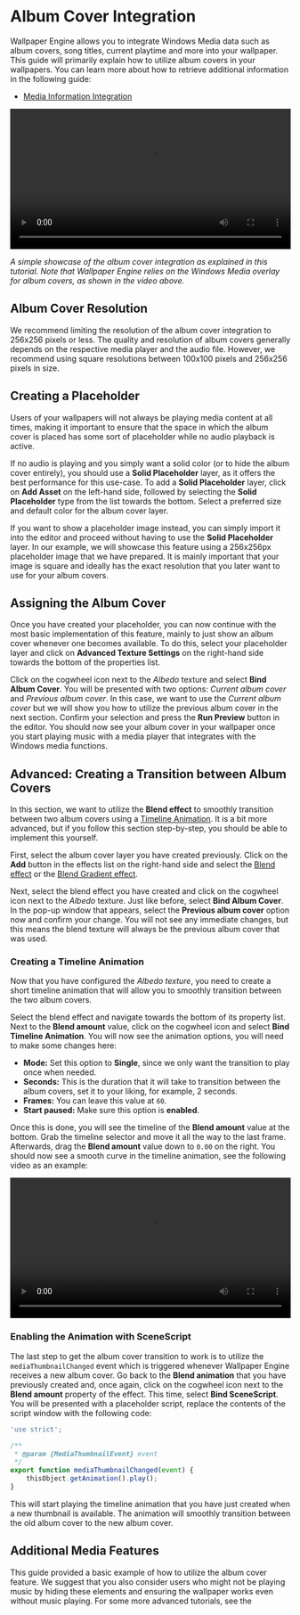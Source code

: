 # Album Cover Integration

Wallpaper Engine allows you to integrate Windows Media data such as album covers, song titles, current playtime and more into your wallpaper. This guide will primarily explain how to utilize album covers in your wallpapers. You can learn more about how to retrieve additional information in the following guide:

* [Media Information Integration](/en/scene/audiovisualizer/mediainformation.md)

<video width="100%" controls autoplay loop>
  <source src="/videos/album_simple_showcase.mp4" type="video/mp4">
  Your browser does not support the video tag.
</video>

*A simple showcase of the album cover integration as explained in this tutorial. Note that Wallpaper Engine relies on the Windows Media overlay for album covers, as shown in the video above.*

## Album Cover Resolution

We recommend limiting the resolution of the album cover integration to 256x256 pixels or less. The quality and resolution of album covers generally depends on the respective media player and the audio file. However, we recommend using square resolutions between 100x100 pixels and 256x256 pixels in size.

## Creating a Placeholder

Users of your wallpapers will not always be playing media content at all times, making it important to ensure that the space in which the album cover is placed has some sort of placeholder while no audio playback is active.

If no audio is playing and you simply want a solid color (or to hide the album cover entirely), you should use a **Solid Placeholder** layer, as it offers the best performance for this use-case. To add a **Solid Placeholder** layer, click on **Add Asset** on the left-hand side, followed by selecting the **Solid Placeholder** type from the list towards the bottom. Select a preferred size and default color for the album cover layer.

If you want to show a placeholder image instead, you can simply import it into the editor and proceed without having to use the **Solid Placeholder** layer. In our example, we will showcase this feature using a 256x256px placeholder image that we have prepared. It is mainly important that your image is square and ideally has the exact resolution that you later want to use for your album covers.

## Assigning the Album Cover

Once you have created your placeholder, you can now continue with the most basic implementation of this feature, mainly to just show an album cover whenever one becomes available. To do this, select your placeholder layer and click on **Advanced Texture Settings** on the right-hand side towards the bottom of the properties list.

Click on the cogwheel icon next to the *Albedo* texture and select **Bind Album Cover**. You will be presented with two options: *Current album cover* and *Previous album cover*. In this case, we want to use the *Current album cover* but we will show you how to utilize the previous album cover in the next section. Confirm your selection and press the **Run Preview** button in the editor. You should now see your album cover in your wallpaper once you start playing music with a media player that integrates with the Windows media functions.

## Advanced: Creating a Transition between Album Covers

In this section, we want to utilize the **Blend effect** to smoothly transition between two album covers using a [Timeline Animation](/en/scene/timeline/introduction.md). It is a bit more advanced, but if you follow this section step-by-step, you should be able to implement this yourself.

First, select the album cover layer you have created previously. Click on the **Add** button in the effects list on the right-hand side and select the [Blend effect](/en/scene/effects/effect/blend.html) or the [Blend Gradient effect](/en/scene/effects/effect/blendgradient.html).

Next, select the blend effect you have created and click on the cogwheel icon next to the *Albedo* texture. Just like before, select **Bind Album Cover**. In the pop-up window that appears, select the **Previous album cover** option now and confirm your change. You will not see any immediate changes, but this means the blend texture will always be the previous album cover that was used.

### Creating a Timeline Animation

Now that you have configured the *Albedo texture*, you need to create a short timeline animation that will allow you to smoothly transition between the two album covers.

Select the blend effect and navigate towards the bottom of its property list. Next to the **Blend amount** value, click on the cogwheel icon and select **Bind Timeline Animation**. You will now see the animation options, you will need to make some changes here:

* **Mode:** Set this option to **Single**, since we only want the transition to play once when needed.
* **Seconds:** This is the duration that it will take to transition between the album covers, set it to your liking, for example, 2 seconds.
* **Frames:** You can leave this value at `60`.
* **Start paused:** Make sure this option is **enabled**.

Once this is done, you will see the timeline of the **Blend amount** value at the bottom. Grab the timeline selector and move it all the way to the last frame. Afterwards, drag the **Blend amount** value down to `0.00` on the right. You should now see a smooth curve in the timeline animation, see the following video as an example:

<video width="100%" controls>
  <source src="/videos/album_blend.mp4" type="video/mp4">
  Your browser does not support the video tag.
</video>

### Enabling the Animation with SceneScript

The last step to get the album cover transition to work is to utilize the `mediaThumbnailChanged` event which is triggered whenever Wallpaper Engine receives a new album cover. Go back to the **Blend animation** that you have previously created and, once again, click on the cogwheel icon next to the **Blend amount** property of the effect. This time, select **Bind SceneScript**. You will be presented with a placeholder script, replace the contents of the script window with the following code:

```js
'use strict';

/**
 * @param {MediaThumbnailEvent} event
 */
export function mediaThumbnailChanged(event) {
	thisObject.getAnimation().play();
}
```

This will start playing the timeline animation that you have just created when a new thumbnail is available. The animation will smoothly transition between the old album cover to the new album cover.

## Additional Media Features

This guide provided a basic example of how to utilize the album cover feature. We suggest that you also consider users who might not be playing music by hiding these elements and ensuring the wallpaper works even without music playing. For some more advanced tutorials, see the
